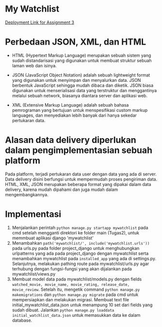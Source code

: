# My Watchlist
[Deployment Link for Assignment 3](http://tugassayyid.herokuapp.com/mywatchlist/)

# Perbedaan JSON, XML, dan HTML
* HTML (Hypertext Markup Language) merupakan sebuah sistem yang sudah distandarisasi yang digunakan untuk membuat struktur sebuah laman web dan isinya.

* JSON (JavaScript Object Notation) adalah sebuah lightweight format yang digunakan untuk menyimpan dan menyalurkan data. JSON berbentuk JavaScript sehingga mudah dibaca dan diketik. JSON biasa digunakan untuk menserialisasi data yang terstruktur dan menggantinya melalui sebuah network, biasanya diantara server dan aplikasi web.

* XML (Extensive Markup Language) adalah sebuah bahasa pemrograman yang bertujuan untuk menspesifikasi custom markup languages, dan menyediakan lebih banyak dari hanya sekedar pertukaran data. 

# Alasan data delivery diperlukan dalam pengimplementasian sebuah platform
Pada platform, terjadi pertukaran data user dengan data yang ada di server. Data delivery disini berfungsi untuk mempermudah proses pengiriman data. HTML, XML, JSON merupakan beberapa format yang dipakai dalam data delivery, karena mudah dipahami dan juga mudah dalam mengembangkannya.

# Implementasi
1. Menjalankan perintah `python manage.py startapp mywatchlist` pada cmd setelah mengganti direktori ke folder main (Tugas2), untuk memmbuat aplikasi django 'mywatchlist'
2. Menambahkan `path('mywatchlist/', include('mywatchlist.urls'))` pada urls.py pada folder project_django untuk menghubungkan urlpatterns yang ada pada project_django dengan mywatchlist serta menambahkan mywatchlist pada `installed_app` yang ada di settings.py. Selanjutnya, melakukan pathing route pada mywatchlist/urls.py agar terhubung dengan fungsi-fungsi yang akan dijalankan pada mywatchlist/views.py
3. Membuat model data pada mywatchlist/models.py dengan fields `watched_movie, movie_name, movie_rating, release_date, movie_review`. Setelah itu, mengetik command `python manage.py makemigrations` dan `python manage.py migrate` pada cmd untuk mempersiapkan dan melakukan migrasi. Membuat text file initial_mywatchlist_data.json untuk menampung 10 set dari fields yang sudah dibuat. Jalankan `python manage.py loaddata initial_watchlist_data.json` untuk memasukkan data ke dalam database.

